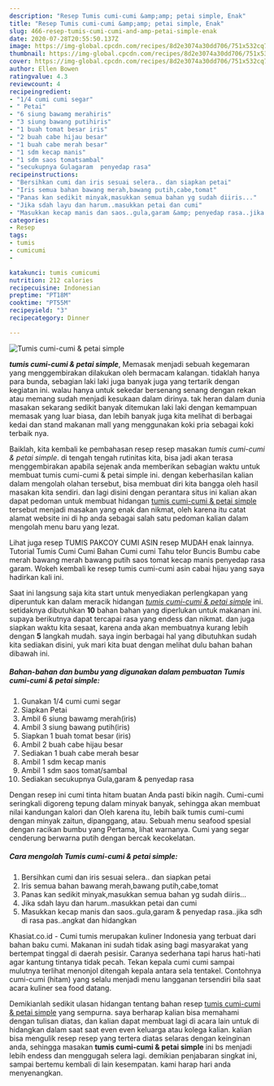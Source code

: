 ```yaml
---
description: "Resep Tumis cumi-cumi &amp;amp; petai simple, Enak"
title: "Resep Tumis cumi-cumi &amp;amp; petai simple, Enak"
slug: 466-resep-tumis-cumi-cumi-and-amp-petai-simple-enak
date: 2020-07-28T20:55:50.137Z
image: https://img-global.cpcdn.com/recipes/8d2e3074a30dd706/751x532cq70/tumis-cumi-cumi-petai-simple-foto-resep-utama.jpg
thumbnail: https://img-global.cpcdn.com/recipes/8d2e3074a30dd706/751x532cq70/tumis-cumi-cumi-petai-simple-foto-resep-utama.jpg
cover: https://img-global.cpcdn.com/recipes/8d2e3074a30dd706/751x532cq70/tumis-cumi-cumi-petai-simple-foto-resep-utama.jpg
author: Ellen Bowen
ratingvalue: 4.3
reviewcount: 4
recipeingredient:
- "1/4 cumi cumi segar"
- " Petai"
- "6 siung bawamg merahiris"
- "3 siung bawang putihiris"
- "1 buah tomat besar iris"
- "2 buah cabe hijau besar"
- "1 buah cabe merah besar"
- "1 sdm kecap manis"
- "1 sdm saos tomatsambal"
- "secukupnya Gulagaram  penyedap rasa"
recipeinstructions:
- "Bersihkan cumi dan iris sesuai selera.. dan siapkan petai"
- "Iris semua bahan bawang merah,bawang putih,cabe,tomat"
- "Panas kan sedikit minyak,masukkan semua bahan yg sudah diiris..."
- "Jika sdah layu dan harum..masukkan petai dan cumi"
- "Masukkan kecap manis dan saos..gula,garam &amp; penyedap rasa..jika sdh di rasa pas..angkat dan hidangkan"
categories:
- Resep
tags:
- tumis
- cumicumi
- 

katakunci: tumis cumicumi  
nutrition: 212 calories
recipecuisine: Indonesian
preptime: "PT18M"
cooktime: "PT55M"
recipeyield: "3"
recipecategory: Dinner

---
```



![Tumis cumi-cumi &amp; petai simple](https://img-global.cpcdn.com/recipes/8d2e3074a30dd706/751x532cq70/tumis-cumi-cumi-petai-simple-foto-resep-utama.jpg)

<b><i>tumis cumi-cumi &amp; petai simple</i></b>, Memasak menjadi sebuah kegemaran yang menggembirakan dilakukan oleh bermacam kalangan. tidaklah hanya para bunda, sebagian laki laki juga banyak juga yang tertarik dengan kegiatan ini. walau hanya untuk sekedar bersenang senang dengan rekan atau memang sudah menjadi kesukaan dalam dirinya. tak heran dalam dunia masakan sekarang sedikit banyak ditemukan laki laki dengan kemampuan memasak yang luar biasa, dan lebih banyak juga kita melihat di berbagai kedai dan stand makanan mall yang menggunakan koki pria sebagai koki terbaik nya.

Baiklah, kita kembali ke pembahasan resep resep masakan <i>tumis cumi-cumi &amp; petai simple</i>. di tengah tengah rutinitas kita, bisa jadi akan terasa menggembirakan apabila sejenak anda memberikan sebagian waktu untuk membuat tumis cumi-cumi &amp; petai simple ini. dengan keberhasilan kalian dalam mengolah olahan tersebut, bisa membuat diri kita bangga oleh hasil masakan kita sendiri. dan lagi disini dengan perantara situs ini kalian akan dapat pedoman untuk membuat hidangan <u>tumis cumi-cumi &amp; petai simple</u> tersebut menjadi masakan yang enak dan nikmat, oleh karena itu catat alamat website ini di hp anda sebagai salah satu pedoman kalian dalam mengolah menu baru yang lezat.

Lihat juga resep TUMIS PAKCOY CUMI ASIN resep MUDAH enak lainnya. Tutorial Tumis Cumi Cumi Bahan Cumi cumi Tahu telor Buncis Bumbu cabe merah bawang merah bawang putih saos tomat kecap manis penyedap rasa garam. Wokeh kembali ke resep tumis cumi-cumi asin cabai hijau yang saya hadirkan kali ini.


Saat ini langsung saja kita start untuk menyediakan perlengkapan yang diperuntuk kan dalam meracik hidangan <u><i>tumis cumi-cumi &amp; petai simple</i></u> ini. setidaknya dibutuhkan <b>10</b> bahan bahan yang diperlukan untuk makanan ini. supaya berikutnya dapat tercapai rasa yang endess dan nikmat. dan juga siapkan waktu kita sesaat, karena anda akan membuatnya kurang lebih dengan <b>5</b> langkah mudah. saya ingin berbagai hal yang dibutuhkan sudah kita sediakan disini, yuk mari kita buat dengan melihat dulu bahan bahan dibawah ini.

<!--inarticleads1-->

##### Bahan-bahan dan bumbu yang digunakan dalam pembuatan Tumis cumi-cumi &amp; petai simple:

1. Gunakan 1/4 cumi cumi segar
1. Siapkan  Petai
1. Ambil 6 siung bawamg merah(iris)
1. Ambil 3 siung bawang putih(iris)
1. Siapkan 1 buah tomat besar (iris)
1. Ambil 2 buah cabe hijau besar
1. Sediakan 1 buah cabe merah besar
1. Ambil 1 sdm kecap manis
1. Ambil 1 sdm saos tomat/sambal
1. Sediakan secukupnya Gula,garam &amp; penyedap rasa


Dengan resep ini cumi tinta hitam buatan Anda pasti bikin nagih. Cumi-cumi seringkali digoreng tepung dalam minyak banyak, sehingga akan membuat nilai kandungan kalori dan Oleh karena itu, lebih baik tumis cumi-cumi dengan minyak zaitun, dipanggang, atau. Sebuah menu seafood spesial dengan racikan bumbu yang Pertama, lihat warnanya. Cumi yang segar cenderung berwarna putih dengan bercak kecokelatan. 

<!--inarticleads2-->

##### Cara mengolah Tumis cumi-cumi &amp; petai simple:

1. Bersihkan cumi dan iris sesuai selera.. dan siapkan petai
1. Iris semua bahan bawang merah,bawang putih,cabe,tomat
1. Panas kan sedikit minyak,masukkan semua bahan yg sudah diiris...
1. Jika sdah layu dan harum..masukkan petai dan cumi
1. Masukkan kecap manis dan saos..gula,garam &amp; penyedap rasa..jika sdh di rasa pas..angkat dan hidangkan


Khasiat.co.id - Cumi tumis merupakan kuliner Indonesia yang terbuat dari bahan baku cumi. Makanan ini sudah tidak asing bagi masyarakat yang bertempat tinggal di daerah pesisir. Caranya sederhana tapi harus hati-hati agar kantung tintanya tidak pecah. Tekan kepala cumi cumi sampai mulutnya terlihat menonjol ditengah kepala antara sela tentakel. Contohnya cumi-cumi (hitam) yang selalu menjadi menu langganan tersendiri bila saat acara kuliner sea food datang. 

Demikianlah sedikit ulasan hidangan tentang bahan resep <u>tumis cumi-cumi &amp; petai simple</u> yang sempurna. saya berharap kalian bisa memahami dengan tulisan diatas, dan kalian dapat membuat lagi di acara lain untuk di hidangkan dalam saat saat even even keluarga atau kolega kalian. kalian bisa mengulik resep resep yang tertera diatas selaras dengan keinginan anda, sehingga masakan <b>tumis cumi-cumi &amp; petai simple</b> ini bs menjadi lebih endess dan menggugah selera lagi. demikian penjabaran singkat ini, sampai bertemu kembali di lain kesempatan. kami harap hari anda menyenangkan.
